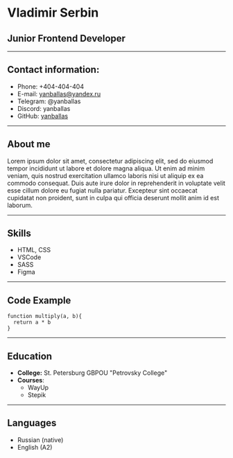 # Vladimir Serbin
## Junior Frontend Developer
******
## Contact information:
* Phone: +404-404-404
* E-mail: yanballas@yandex.ru
* Telegram: @yanballas
* Discord: yanballas
* GitHub: [yanballas](https://github.com/yanballas)
****
## About me
Lorem ipsum dolor sit amet, consectetur adipiscing elit, sed do eiusmod tempor incididunt ut labore et dolore magna aliqua. Ut enim ad minim veniam, quis nostrud exercitation ullamco laboris nisi ut aliquip ex ea commodo consequat. Duis aute irure dolor in reprehenderit in voluptate velit esse cillum dolore eu fugiat nulla pariatur. Excepteur sint occaecat cupidatat non proident, sunt in culpa qui officia deserunt mollit anim id est laborum.
******
## Skills
* HTML, CSS
* VSCode
* SASS
* Figma
****
## Code Example
```
function multiply(a, b){
  return a * b
}
```
******
## Education
* **College:** St. Petersburg GBPOU "Petrovsky College"
* **Courses**:
  + WayUp
  + Stepik
****
## Languages
* Russian (native)
* English (A2)
